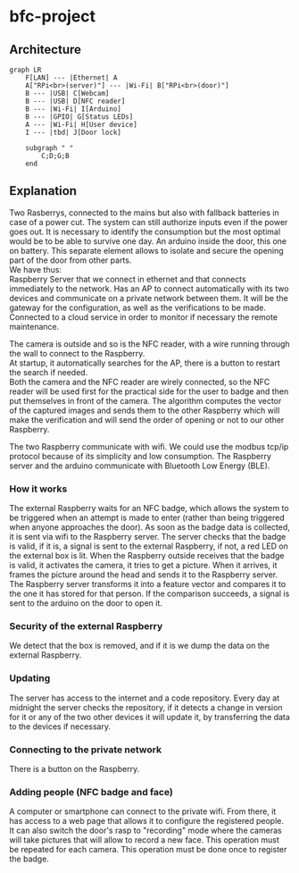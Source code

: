 # bfc-project

## Architecture

```mermaid
graph LR
    F[LAN] --- |Ethernet| A
    A["RPi<br>(server)"] --- |Wi-Fi| B["RPi<br>(door)"]
    B --- |USB| C[Webcam]
    B --- |USB| D[NFC reader]
    B --- |Wi-Fi| I[Arduino]
    B --- |GPIO| G[Status LEDs]
    A --- |Wi-Fi| H[User device]
    I --- |tbd| J[Door lock]

    subgraph " "
        C;D;G;B
    end
```

## Explanation

Two Rasberrys, connected to the mains but also with fallback batteries in case of a power cut. The system can still authorize inputs even if the power goes out. It is necessary to identify the consumption but the most optimal would be to be able to survive one day.
An arduino inside the door, this one on battery. This separate element allows to isolate and secure the opening part of the door from other parts.  
We have thus:  
Raspberry Server that we connect in ethernet and that connects immediately to the network. Has an AP to connect automatically with its two devices and communicate on a private network between them.
It will be the gateway for the configuration, as well as the verifications to be made. Connected to a cloud service in order to monitor if necessary the remote maintenance.  

The camera is outside and so is the NFC reader, with a wire running through the wall to connect to the Raspberry.  
At startup, it automatically searches for the AP, there is a button to restart the search if needed.  
Both the camera and the NFC reader are wirely connected, so the NFC reader will be used first for the practical side for the user to badge and then put themselves in front of the camera. The algorithm computes the vector of the captured images and sends them to the other Raspberry which will make the verification and will send the order of opening or not to our other Raspberry.  

The two Raspberry communicate with wifi. We could use the modbus tcp/ip protocol because of its simplicity and low consumption.
The Raspberry server and the arduino communicate with Bluetooth Low Energy (BLE).

### How it works  
The external Raspberry waits for an NFC badge, which allows the system to be triggered when an attempt is made to enter (rather than being triggered when anyone approaches the door). As soon as the badge data is collected, it is sent via wifi to the Raspberry server. The server checks that the badge is valid, if it is, a signal is sent to the external Raspberry, if not, a red LED on the external box is lit. When the Raspberry outside receives that the badge is valid, it activates the camera, it tries to get a picture. When it arrives, it frames the picture around the head and sends it to the Raspberry server. The Raspberry server transforms it into a feature vector and compares it to the one it has stored for that person. If the comparison succeeds, a signal is sent to the arduino on the door to open it.  

### Security of the external Raspberry  
We detect that the box is removed, and if it is we dump the data on the external Raspberry.  

### Updating  
The server has access to the internet and a code repository. Every day at midnight the server checks the repository, if it detects a change in version for it or any of the two other devices it will update it, by transferring the data to the devices if necessary.  

### Connecting to the private network  
There is a button on the Raspberry.  

### Adding people (NFC badge and face)  
A computer or smartphone can connect to the private wifi. From there, it has access to a web page that allows it to configure the registered people. It can also switch the door's rasp to "recording" mode where the cameras will take pictures that will allow to record a new face. This operation must be repeated for each camera. This operation must be done once to register the badge.  
